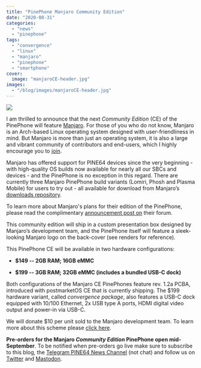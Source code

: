 ```yaml
---
title: "PinePhone Manjaro Community Edition"
date: "2020-08-31"
categories: 
  - "news"
  - "pinephone"
tags: 
  - "convergence"
  - "linux"
  - "manjaro"
  - "pinephone"
  - "smartphone"
cover: 
  image: "manjaroCE-header.jpg"
images:
  - "/blog/images/manjaroCE-header.jpg"
---
```


![](/blog/images/manjaroCE-header.jpg)

I am thrilled to announce that the next _Community Edition_ (CE) of the PinePhone will feature [Manjaro](https://manjaro.org/). For those of you who do not know, Manjaro is an Arch-based Linux operating system designed with user-friendliness in mind. But Manjaro is more than just an operating system, it is also a large and vibrant community of contributors and end-users, which I highly encourage you to [join](https://forum.manjaro.org/).

Manjaro has offered support for PINE64 devices since the very beginning - with high-quality OS builds now available for nearly all our SBCs and devices - and the PinePhone is no exception in this regard. There are currently three Manjaro PinePhone build variants (Lomiri, Phosh and Plasma Mobile) for users to try out - all available for download from Manjaro’s [downloads repository](https://osdn.net/projects/manjaro-arm/storage/pinephone/).

To learn more about Manjaro's plans for their edition of the PinePhone, please read the complimentary [announcement post on](https://forum.manjaro.org/t/18369) their forum.

This community edition will ship in a custom presentation box designed by Manjaro’s development team, and the PinePhone itself will feature a sleek-looking Manjaro logo on the back-cover (see renders for reference).

This PinePhone CE will be available in two hardware configurations:

- **$149 -- 2GB RAM; 16GB eMMC**
    
- **$199 -- 3GB RAM; 32GB eMMC (includes a bundled USB-C dock)**
    

Both configurations of the Manjaro CE PinePhones feature rev. 1.2a PCBA, introduced with postmarketOS CE that is currently shipping. The $199 hardware variant, called _convergence package_, also features a USB-C dock equipped with 10/100 Ethernet, 2x USB type A ports, HDMI digital video output and power-in via USB-C.

We will donate $10 per unit sold to the Manjaro development team. To learn more about this scheme please [click here](https://www.pine64.org/2019/08/19/its-time-to-start-giving-back/).

**Pre-orders for the Manjaro _Community Edition_ PinePhone open mid-September**. To be notified when pre-orders go live make sure to subscribe to this blog, the [Telegram PINE64 News Channel](https://t.me/PINE64_News) (not chat) and follow us on [Twitter](https://twitter.com/thepine64) and [Mastodon](https://fosstodon.org/@PINE64).
